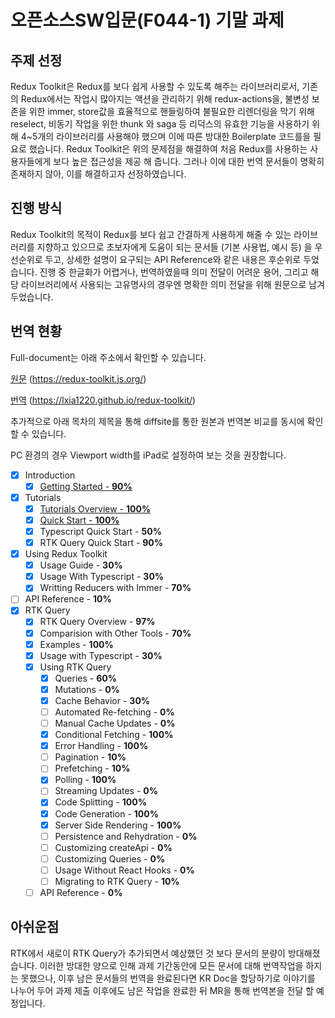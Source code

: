 # 오픈소스SW입문(F044-1) 기말 과제

## 주제 선정

Redux Toolkit은 Redux를 보다 쉽게 사용할 수 있도록 해주는 라이브러리로서, 기존의 Redux에서는 작업시 많아지는 액션을 관리하기 위해 redux-actions을, 불변성 보존을 위한 immer, store값을 효율적으로 핸들링하여 불필요한 리렌더링을 막기 위해 reselect, 비동기 작업을 위한 thunk 와 saga 등 리덕스의 유효한 기능을 사용하기 위해 4~5개의 라이브러리를 사용해야 했으며 이에 따른 방대한 Boilerplate 코드를을 필요로 했습니다. Redux Toolkit은 위의 문제점을 해결하여 처음 Redux를 사용하는 사용자들에게 보다 높은 접근성을 제공 해 줍니다. 그러나 이에 대한 번역 문서들이 명확히 존재하지 않아, 이를 해결하고자 선정하였습니다.

## 진행 방식

Redux Toolkit의 목적이 Redux를 보다 쉽고 간결하게 사용하게 해줄 수 있는 라이브러리를 지향하고 있으므로 초보자에게 도움이 되는 문서들 (기본 사용법, 예시 등) 을 우선순위로 두고, 상세한 설명이 요구되는 API Reference와 같은 내용은 후순위로 두었습니다. 진행 중 한글화가 어렵거나, 번역하였을때 의미 전달이 어려운 용어, 그리고 해당 라이브러리에서 사용되는 고유명사의 경우엔 명확한 의미 전달을 위해 원문으로 남겨두었습니다.

## 번역 현황

Full-document는 아래 주소에서 확인할 수 있습니다.

[원문](https://redux-toolkit.js.org/) (https://redux-toolkit.js.org/)

[번역](https://lxia1220.github.io/redux-toolkit/) (https://lxia1220.github.io/redux-toolkit/)


추가적으로 아래 목차의 제목을 통해 diffsite를 통한 원본과 번역본 비교를 동시에 확인할 수 있습니다.

PC 환경의 경우 Viewport width를 iPad로 설정하여 보는 것을 권장합니다.

- [x] Introduction
  - [x] [Getting Started - **90%**](https://pianomister.github.io/diffsite/?url1=https%3A%2F%2Flxia1220.github.io%2Fredux-toolkit%2Fintroduction%2Fgetting-started&url2=https%3A%2F%2Fredux-toolkit.js.org%2Fintroduction%2Fgetting-started)
- [x] Tutorials
  - [x] [Tutorials Overview - **100%**](https://pianomister.github.io/diffsite/?url1=https%3A%2F%2Flxia1220.github.io%2Fredux-toolkit%2Ftutorials%2Foverview&url2=https%3A%2F%2Fredux-toolkit.js.org%2Ftutorials%2Foverview)
  - [x] [Quick Start - **100%**](https://pianomister.github.io/diffsite/?url1=https%3A%2F%2Flxia1220.github.io%2Fredux-toolkit%2Ftutorials%2Fquick-start&url2=https%3A%2F%2Fredux-toolkit.js.org%2Ftutorials%2Fquick-start)
  - [x] Typescript Quick Start - **50%**
  - [x] RTK Query Quick Start - **90%**
- [x] Using Redux Toolkit
    - [x] Usage Guide - **30%**
    - [x] Usage With Typescript - **30%**
    - [x] Writting Reducers with Immer - **70%**
- [ ] API Reference - **10%**
- [x] RTK Query
  - [x] RTK Query Overview - **97%**
  - [x] Comparision with Other Tools - **70%**
  - [x] Examples - **100%**
  - [x] Usage with Typescript - **30%**
  - [x] Using RTK Query
    - [x] Queries - **60%**
    - [x] Mutations - **0%**
    - [x] Cache Behavior - **30%**
    - [ ] Automated Re-fetching - **0%**
    - [ ] Manual Cache Updates - **0%**
    - [x] Conditional Fetching - **100%**
    - [x] Error Handling - **100%**
    - [ ] Pagination - **10%**
    - [ ] Prefetching - **10%**
    - [x] Polling - **100%**
    - [ ] Streaming Updates - **0%**
    - [x] Code Splitting - **100%**
    - [x] Code Generation - **100%**
    - [x] Server Side Rendering - **100%**
    - [ ] Persistence and Rehydration - **0%**
    - [ ] Customizing createApi - **0%**
    - [ ] Customizing Queries - **0%**
    - [ ] Usage Without React Hooks - **0%**
    - [ ] Migrating to RTK Query - **10%**
  - [ ] API Reference - **0%**

## 아쉬운점

RTK에서 새로이 RTK Query가 추가되면서 예상했던 것 보다 문서의 분량이 방대해졌습니다. 이러한 방대한 양으로 인해 과제 기간동안에 모든 문서에 대해 번역작업을 하지는 못했으나, 이후 남은 문서들의 번역을 완료된다면 KR Doc을 할당하기로 이야기를 나누어 두어 과제 제출 이후에도 남은 작업을 완료한 뒤 MR을 통해 번역본을 전달 할 예정입니다.
